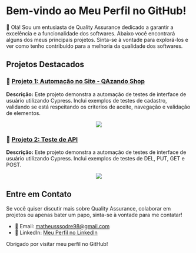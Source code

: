 <h1>Bem-vindo ao Meu Perfil no GitHub!</h1>

<p>👋 Olá! Sou um entusiasta de Quality Assurance dedicado a garantir a excelência e a funcionalidade dos softwares. Abaixo você encontrará alguns dos meus principais projetos. Sinta-se à vontade para explorá-los e ver como tenho contribuído para a melhoria da qualidade dos softwares.</p>

<h2>Projetos Destacados</h2>

<h3>📂 <a href="https://github.com/eumatheussodre/ProjetosEmCypress/tree/main/ProjetoQazando">Projeto 1: Automação no Site - QAzando Shop</a></h3>
<p><strong>Descrição:</strong> Este projeto demonstra a automação de testes de interface de usuário utilizando Cypress. Inclui exemplos de testes de cadastro, validando se está respeitando os criterios de aceite, navegação e validação de elementos.</p>
<p align="center"><img src="[https://github.com/eumatheussodre/ProjetosEmCypress/tree/main/ProjetoQazando/videoCadastroUsuario.gif](https://github.com/eumatheussodre/ProjetosEmCypress/blob/main/ProjetoQazando/videoCadastroUsuario.gif)" p/>

<h3>📂 <a href="https://github.com/eumatheussodre/ProjetosEmCypress/tree/main/ProjetoQazandoAPI">Projeto 2: Teste de API</a></h3>
<p><strong>Descrição:</strong> Este projeto demonstra a automação de testes de interface de usuário utilizando Cypress. Inclui exemplos de testes de DEL, PUT, GET e POST.
<p align="center"><img src="https://github.com/eumatheussodre/ProjetosEmCypress/tree/main/ProjetoQazandoAPI/testeAPI.png" p/>

<h2>Entre em Contato</h2>

<p>Se você quiser discutir mais sobre Quality Assurance, colaborar em projetos ou apenas bater um papo, sinta-se à vontade para me contatar!</p>

<ul>
  <li>📧 Email: <a href="mailto:matheusssodre98@gmail.com">matheusssodre98@gmail.com</a></li>
  <li>💼 LinkedIn: <a href="https://www.linkedin.com/in/eumatheussodre">Meu Perfil no LinkedIn</a></li>
</ul>

<p>Obrigado por visitar meu perfil no GitHub!</p>
